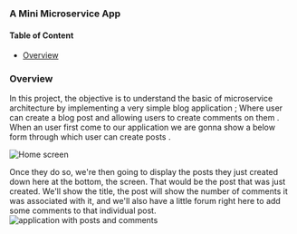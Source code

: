 ###  A Mini Microservice App


####  Table of Content
  * [Overview](#overview)
  

### Overview 
In this project, the objective is to understand the basic of microservice  architecture by implementing a very simple blog application ; Where user can create a blog post and allowing users to create comments on them . When an user first come to our application we are gonna show a below  form through which user can create posts . 

![Home screen ](https://raw.githubusercontent.com/ditikrushna/A-Mini-Microsrevice-App/main/assets/project%20home%20screen.png)

Once they do so, we're then going to display the posts they just created down here at the bottom,
the screen. That would be the post that was just created. We'll show the title, the post will show the number of comments it was associated with it, and we'll also have a little forum right here to add some comments to that individual post.
![application with posts and comments ](https://raw.githubusercontent.com/ditikrushna/A-Mini-Microsrevice-App/main/assets/full%20images.png)
